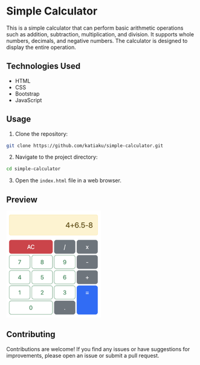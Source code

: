 # Simple Calculator

This is a simple calculator that can perform basic arithmetic operations such as addition, subtraction, multiplication, and division. It supports whole numbers, decimals, and negative numbers. The calculator is designed to display the entire operation.

## Technologies Used

- HTML
- CSS
- Bootstrap
- JavaScript

## Usage

1. Clone the repository:

```bash
git clone https://github.com/katiaku/simple-calculator.git
```

2. Navigate to the project directory:

```bash
cd simple-calculator
```

3. Open the `index.html` file in a web browser.

## Preview

<img src="./images/simple-calculator.png" alt="simple-calculator" width="250px">

## Contributing

Contributions are welcome! If you find any issues or have suggestions for improvements, please open an issue or submit a pull request.
